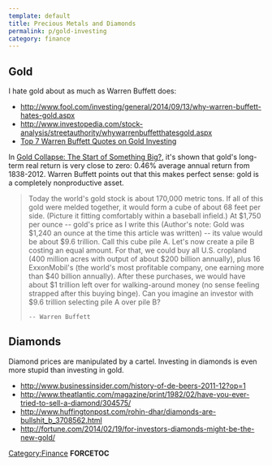 ```yaml
---
template: default
title: Precious Metals and Diamonds
permalink: p/gold-investing
category: finance
---
```


Gold
----

I hate gold about as much as Warren Buffett does:

-   <http://www.fool.com/investing/general/2014/09/13/why-warren-buffett-hates-gold.aspx>
-   <http://www.investopedia.com/stock-analysis/streetauthority/whywarrenbuffetthatesgold.aspx>
-   [Top 7 Warren Buffett Quotes on Gold Investing](http://www.minyanville.com/trading-and-investing/commodities/articles/Warren-Buffett-brka-gold-investing-investing/10/3/2012/id/44617)

In [Gold Collapse: The Start of Something Big?](http://www.fool.com/investing/general/2013/04/16/gold-collapse-the-beginning-of-something-big.aspx), it's shown that gold's long-term real return is very close to zero: 0.46% average annual return from 1838-2012. Warren Buffett points out that this makes perfect sense: gold is a completely nonproductive asset.

> Today the world's gold stock is about 170,000 metric tons. If all of this gold were melded together, it would form a cube of about 68 feet per side. (Picture it fitting comfortably within a baseball infield.) At $1,750 per ounce -- gold's price as I write this (Author's note: Gold was $1,240 an ounce at the time this article was written) -- its value would be about $9.6 trillion. Call this cube pile A. Let's now create a pile B costing an equal amount. For that, we could buy all U.S. cropland (400 million acres with output of about $200 billion annually), plus 16 ExxonMobil's (the world's most profitable company, one earning more than $40 billion annually). After these purchases, we would have about $1 trillion left over for walking-around money (no sense feeling strapped after this buying binge). Can you imagine an investor with $9.6 trillion selecting pile A over pile B?
>
> `-- Warren Buffett`

Diamonds
--------

Diamond prices are manipulated by a cartel. Investing in diamonds is even more stupid than investing in gold.

-   <http://www.businessinsider.com/history-of-de-beers-2011-12?op=1>
-   <http://www.theatlantic.com/magazine/print/1982/02/have-you-ever-tried-to-sell-a-diamond/304575/>
-   <http://www.huffingtonpost.com/rohin-dhar/diamonds-are-bullshit_b_3708562.html>
-   <http://fortune.com/2014/02/19/for-investors-diamonds-might-be-the-new-gold/>

[Category:Finance](/Category:Finance "wikilink") __FORCETOC__
